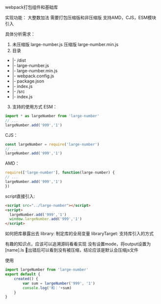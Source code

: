 webpack打包组件和基础库

实现功能：
大整数加法
需要打包压缩版和非压缩版
支持AMD，CJS，ESM模块引入

具体分析需求：
1. 未压缩版 large-number.js
   压缩版 large-number.min.js
2. 目录
+ |- /dist
+    |- large-number.js
+    |- large-number.min.js
+ |- webpack.config.js
+ |- package.json
+ |- index.js
+ |- /src
+    |- index.js 
3. 支持的使用方式
ESM：
```javascript
import * as largeNumber from 'large-number'
// ...
largeNumber.add('999','1')
```
CJS：
```javascript
const largeNumber = require('large-number')
// ...
largeNumber.add('999','1')
```
AMD：
```javascript
require(['large-number'], function(large-number) {
// ...
largeNumber.add('999','1')
})
```
script直接引入:
```html
<script src="../large-number"></script>
<script>
  largeNumber.add('999','1')
  window.largeNumber.add('999','1')  
</script>
```

如何把库暴露出去
library: 制定库的全局变量
libraryTarget: 支持库引入的方式

有趣的知识点，应该可以追溯源码看看实现
没有设置mode，将output设置为 [name].ls
出错后可以看到没有被压缩，结论应该是默认会压缩js文件

使用
```javascript
import largeNumber from 'large-number'
export default {
    created() {
        var sum = largeNumber('999', '1')
        console.log('和：'+sum)
    }
}
```